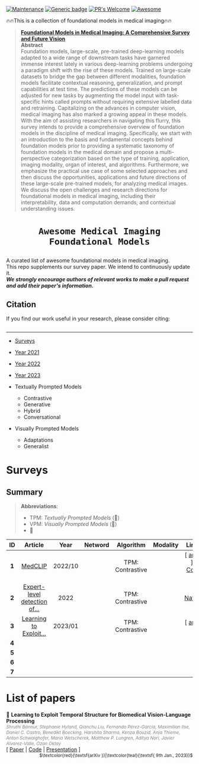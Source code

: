 [![Maintenance](https://img.shields.io/badge/Maintained%3F-yes-green.svg)](https://GitHub.com/Naereen/StrapDown.js/graphs/commit-activity)
[![Generic badge](https://img.shields.io/badge/Institue-XMindFlow-purple.svg)](https://shields.io/)
[![PR's Welcome](https://img.shields.io/badge/PRs-welcome-brightgreen.svg?style=flat)](http://makeapullrequest.com)
[![Awesome](https://cdn.rawgit.com/sindresorhus/awesome/d7305f38d29fed78fa85652e3a63e154dd8e8829/media/badge.svg)](https://github.com/sindresorhus/awesome)

:fire::fire:This is a collection of foundational models in medical imaging:fire::fire:

> [**Foundational Models in Medical Imaging: A Comprehensive Survey and Future Vision**]()<br>
> **Abstract** \
> Foundation models, large-scale, pre-trained deep-learning models adapted to a wide range of downstream tasks have garnered immense interest lately in various deep-learning problems undergoing a paradigm shift with the rise of these models. Trained on large-scale datasets to bridge the gap between different modalities, foundation models facilitate contextual reasoning, generalization, and prompt capabilities at test time. The predictions of these models can be adjusted for new tasks by augmenting the model input with task-specific hints called prompts without requiring extensive labelled data and retraining. Capitalizing on the advances in computer vision, medical imaging has also marked a growing appeal in these models. With the aim of assisting researchers in navigating this flurry, this survey intends to provide a comprehensive overview of foundation models in the discipline of medical imaging. Specifically, we start with an introduction to the basis and fundamental concepts behind foundation models prior to providing a systematic taxonomy of foundation models in the medical domain and propose a multi-perspective categorization based on the type of training, application, imaging modality, organ of interest, and algorithms. Furthermore, we emphasize the practical use case of some selected approaches and then discuss the opportunities, applications and future directions of these large-scale pre-trained models, for analyzing medical images. We discuss the open challenges and research directions for foundational models in medical imaging, including their interpretability, data and computation demands, and contextual understanding issues.

<div align='center'>
<!-- <img src="overview.svg" width="60%" height="60%"> -->
</div>

# <p align=center>`Awesome Medical Imaging Foundational Models`</p>
A curated list of awesome foundational models in medical imaging. \
This repo supplements our survey paper. We intend to continuously update it. \
_**We strongly encourage authors of relevant works to make a pull request and add their paper's information.**_

## Citation

If you find our work useful in your research, please consider citing:
```

```
----
- [Surveys](#surveys)
- [Year 2021](#2021)
- [Year 2022](#2022)
- [Year 2023](#2023)

- Textually Prompted Models
  - Contrastive
  - Generative
  - Hybrid
  - Conversational
- Visually Prompted Models
  - Adaptations
  - Generalist

# Surveys
## Summary

[MedCLIP]: ## "MedCLIP: Contrastive Learning from Unpaired Medical Images and Text"
[Expert-level detection of...]: ## "Expert-level detection of pathologies from unannotated chest X-ray images via self-supervised learning"
[Learning to Exploit...]: ## "Learning to Exploit Temporal Structure for Biomedical Vision-Language Processing"

> **Abbreviations**:
> - TPM: *Textually Prompted Models* (&#x1F4D7;)
> - VPM: *Visually Prompted Models* (&#x1F4D8;)
> - &#x1F4D9;

 | **ID** |          **Article**           | **Year** | **Netword** |  **Algorithm**   | **Modality** |                            **Links**                             |
 | :----: | :----------------------------: | :------: | :---------: | :--------------: | :----------: | :--------------------------------------------------------------: |
 | **1**  |           [MedCLIP]            | 2022/10  |             | TPM: Contrastive |              |    [ [arXiv](https://arxiv.org/abs/2210.10163) ] [ [Code]() ]    |
 | **2**  | [Expert-level detection of...] |   2022   |             | TPM: Contrastive |              | [ [Nature](https://www.nature.com/articles/s41551-022-00936-9) ] |
 | **3**  |    [Learning to Exploit...]    | 2023/01  |             | TPM: Contrastive |              |          [ [arXiv](https://arxiv.org/abs/2301.04558) ]           |
 | **4**  |                                |          |             |                  |              |                                                                  |
 | **5**  |                                |          |             |                  |              |                                                                  |
 | **6**  |                                |          |             |                  |              |                                                                  |
 | **7**  |                                |          |             |                  |              |                                                                  |


# List of papers

&#x1F4D7; <a id="arti3"></a> **Learning to Exploit Temporal Structure for Biomedical Vision-Language Processing** \
<span style="float: left; font-size:0.85em; color:gray">*Shruthi Bannur, Stephanie Hyland, Qianchu Liu, Fernando Pérez-García, Maximilian Ilse, Daniel C. Castro, Benedikt Boecking, Harshita Sharma, Kenza Bouzid, Anja Thieme, Anton Schwaighofer, Maria Wetscherek, Matthew P. Lungren, Aditya Nori, Javier Alvarez-Valle, Ozan Oktay*</span> \
[ [Paper](https://arxiv.org/pdf/2301.04558.pdf) | [Code]() | [Presentation]() ] <span style="float: right; font-size:0.85em;">$\textcolor{red}{\textsf{arXiv }}|\textcolor{teal}{\textsf{ 9th Jan., 2023}}$</span>
